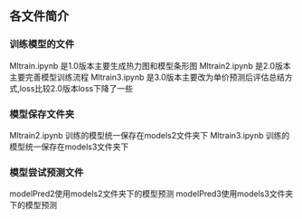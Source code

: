 ## 各文件简介
### 训练模型的文件
Mltrain.ipynb 是1.0版本主要生成热力图和模型条形图
Mltrain2.ipynb 是2.0版本主要完善模型训练流程
Mltrain3.ipynb 是3.0版本主要改为单价预测后评估总结方式,loss比较2.0版本loss下降了一些
### 模型保存文件夹
Mltrain2.ipynb 训练的模型统一保存在models2文件夹下
Mltrain3.ipynb 训练的模型统一保存在models3文件夹下
### 模型尝试预测文件
modelPred2使用models2文件夹下的模型预测
modelPred3使用models3文件夹下的模型预测
